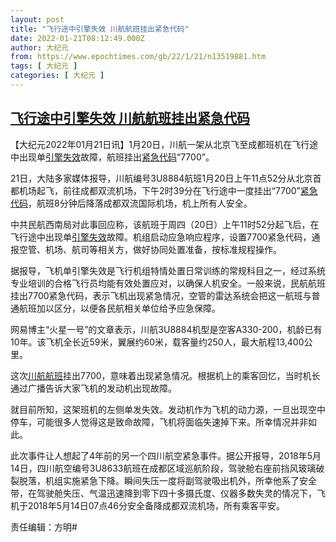 ```yaml
---
layout: post
title: "飞行途中引擎失效 川航航班挂出紧急代码"
date: 2022-01-21T08:12:49.000Z
author: 大纪元
from: https://www.epochtimes.com/gb/22/1/21/n13519881.htm
tags: [ 大纪元 ]
categories: [ 大纪元 ]
---
```

<!--1642752769000-->
[飞行途中引擎失效 川航航班挂出紧急代码](https://www.epochtimes.com/gb/22/1/21/n13519881.htm)
------

<div>
<p>【大纪元2022年01月21日讯】1月20日，川航一架从北京飞至成都班机在飞行途中出现单<a href="https://www.epochtimes.com/gb/tag/%E5%BC%95%E6%93%8E%E5%A4%B1%E6%95%88.html">引擎失效</a>故障，航班挂出<a href="https://www.epochtimes.com/gb/tag/%E7%B4%A7%E6%80%A5%E4%BB%A3%E7%A0%81.html">紧急代码</a>“7700”。</p><p>21日，大陆多家媒体报导，川航编号3U8884航班1月20日上午11点52分从北京首都机场起飞，前往成都双流机场，下午2时39分在飞行途中一度挂出“7700”<a href="https://www.epochtimes.com/gb/tag/%E7%B4%A7%E6%80%A5%E4%BB%A3%E7%A0%81.html">紧急代码</a>，航班8分钟后降落成都双流国际机场，机上所有人安全。</p><p>中共民航西南局对此事回应称，该航班于周四（20日）上午11时52分起飞后，在飞行途中出现单<a href="https://www.epochtimes.com/gb/tag/%E5%BC%95%E6%93%8E%E5%A4%B1%E6%95%88.html">引擎失效</a>故障。机组启动应急响应程序，设置7700紧急代码，通报空管、机场、航司等相关方，做好协同处置准备，按标准规程操作。</p><p>据报导，飞机单引擎失效是飞行机组特情处置日常训练的常规科目之一，经过系统专业培训的合格飞行员均能有效处置应对，以确保人机安全。一般来说，民航航班挂出7700紧急代码，表示飞机出现紧急情况，空管的雷达系统会把这一航班与普通航班加以区分，以便各民航相关单位给予应急保障。</p><p>网易博主“火星一号”的文章表示，川航3U8884机型是空客A330-200，机龄已有10年。该飞机全长近59米，翼展约60米，载客量约250人，最大航程13,400公里。</p><p>这次<a href="https://www.epochtimes.com/gb/tag/%E5%B7%9D%E8%88%AA%E8%88%AA%E7%8F%AD.html">川航航班</a>挂出7700，意味着出现紧急情况。根据机上的乘客回忆，当时机长通过广播告诉大家飞机的发动机出现故障。</p><p>就目前所知，这架班机的左侧单发失效。发动机作为飞机的动力源，一旦出现空中停车，可能很多人觉得这是致命故障，飞机将面临失速掉下来。所幸情况并非如此。</p><p>此次事件让人想起了4年前的另一个四川航空紧急事件。据公开报导，2018年5月14日，四川航空编号3U8633航班在成都区域巡航阶段，驾驶舱右座前挡风玻璃破裂脱落，机组实施紧急下降。瞬间失压一度将副驾驶吸出机外，所幸他系了安全带，在驾驶舱失压、气温迅速降到零下四十多摄氏度、仪器多数失灵的情况下，飞机于2018年5月14日07点46分安全备降成都双流机场，所有乘客平安。</p><p>责任编辑：方明#</p>
</div>
